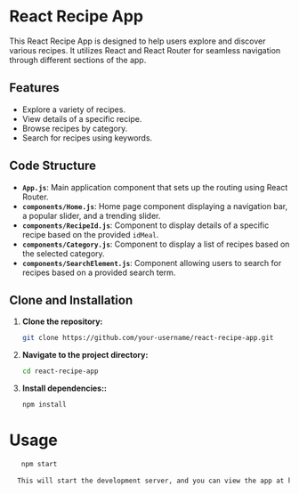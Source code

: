 # React Recipe App

This React Recipe App is designed to help users explore and discover various recipes. It utilizes React and React Router for seamless navigation through different sections of the app.

## Features

- Explore a variety of recipes.
- View details of a specific recipe.
- Browse recipes by category.
- Search for recipes using keywords.

## Code Structure

- **`App.js`**: Main application component that sets up the routing using React Router.
- **`components/Home.js`**: Home page component displaying a navigation bar, a popular slider, and a trending slider.
- **`components/RecipeId.js`**: Component to display details of a specific recipe based on the provided `idMeal`.
- **`components/Category.js`**: Component to display a list of recipes based on the selected category.
- **`components/SearchElement.js`**: Component allowing users to search for recipes based on a provided search term.

## Clone and Installation

1. **Clone the repository:**

   ```bash
   git clone https://github.com/your-username/react-recipe-app.git

2. **Navigate to the project directory:**

    ```bash
    cd react-recipe-app

3. **Install dependencies::**

    ```bash
    npm install

# Usage
 ```bash
    npm start
    
   This will start the development server, and you can view the app at http://localhost:3000 in your web browser.
